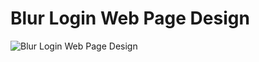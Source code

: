 # Blur Login Web Page Design

<image src="https://github.com/rajputmukesh748/Blur-Login-Web-Page-Design-/blob/main/Output.png" alt="Blur Login Web Page Design">
